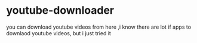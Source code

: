 # youtube-downloader
you can download youtube videos from here ,i know there are lot if apps to downlaod youtube videos, but i just tried it 
